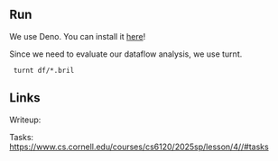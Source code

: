 ## Run

We use Deno. You can install it [here](https://docs.deno.com/runtime/getting_started/installation/)!

Since we need to evaluate our dataflow analysis, we use turnt.

```shell
 turnt df/*.bril
```

## Links

Writeup: 

Tasks: https://www.cs.cornell.edu/courses/cs6120/2025sp/lesson/4//#tasks
